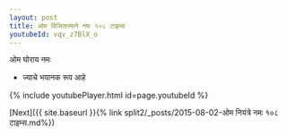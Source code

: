 ```yaml
---
layout: post
title: ओम विजितात्माने नमः १०८ टाइम्स
youtubeId: vqv_z7BlX_o
---
```

 
 
 ओम घोराय नमः  
 
 -  ज्याचे भयानक रूप आहे 
 
  
 
  
 
 
 
 
 
 


{% include youtubePlayer.html id=page.youtubeId %}
 
[Next]({{ site.baseurl }}{% link  split2/_posts/2015-08-02-ओम नियंत्रे नमः १०८ टाइम्स.md%})
 
